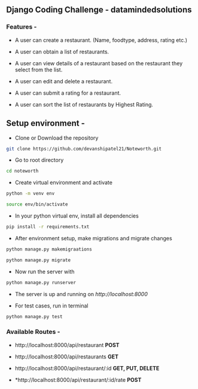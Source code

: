 ## Django Coding Challenge - datamindedsolutions

### Features - 

- A user can create a restaurant. (Name, foodtype, address, rating etc.)

- A user can obtain a list of restaurants.

- A user can view details of a restaurant based on the restaurant they select from the list.

- A user can edit and delete a restaurant.

- A user can submit a rating for a restaurant.

- A user can sort the list of restaurants by Highest Rating.

## Setup environment -

- Clone or Download the repository
```bash
git clone https://github.com/devanshipatel21/Noteworth.git
```
- Go to root directory
```bash
cd noteworth
```
- Create virtual environment and activate
```bash
python -m venv env

source env/bin/activate 
```

- In your python virtual env, install all dependencies

```bash
pip install -r requirements.txt
```

- After environment setup, make migrations and migrate changes

```bash
python manage.py makemigraations

python manage.py migrate
```

- Now run the server with
```bash
python manage.py runserver
```

- The server is up and running on *http://localhost:8000*

- For test cases, run in terminal
```bash
python manage.py test
```


### Available Routes - 

- http://localhost:8000/api/restaurant **POST** 

- http://localhost:8000/api/restaurants **GET** 

- http://localhost:8000/api/restaurant/:id **GET, PUT, DELETE**

- *http://localhost:8000/api/restaurant/:id/rate  **POST**